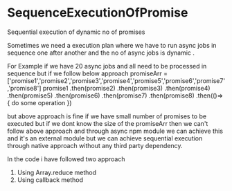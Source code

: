 # SequenceExecutionOfPromise
Sequential execution of dynamic no of promises

Sometimes we need a execution plan where we have to run async jobs in sequence one after another and the no of async jobs is dynamic .

For Example if we have 20 async jobs and all need to be processed in sequence but if we follow below approach 
promiseArr =['promise1','promise2','promise3','promise4','promise5','promise6','promise7','promise8']
promise1
.then(promise2)
.then(promise3)
.then(promise4)
.then(promise5)
.then(promise6)
.then(promise7)
.then(promise8)
.then(()=>{
    do some operation
})

but above approach is fine if we have small number of promises to be executed but if we dont know the size of the promiseArr then we can't follow above approach and through async npm module we can achieve this and it's an external module but we can achieve sequential execution through native approach without any third party dependency.

In the code i have followed two approach 
   1. Using Array.reduce method
   2. Using callback method
